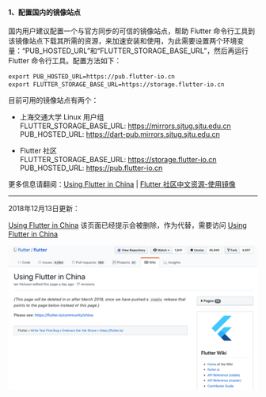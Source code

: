 

#### 1、配置国内的镜像站点

国内用户建议配置一个与官方同步的可信的镜像站点，帮助 Flutter 命令行工具到该镜像站点下载其所需的资源，来加速安装和使用，为此需要设置两个环境变量：“PUB_HOSTED_URL”和“FLUTTER_STORAGE_BASE_URL”，然后再运行 Flutter 命令行工具。配置方法如下：

```
export PUB_HOSTED_URL=https://pub.flutter-io.cn
export FLUTTER_STORAGE_BASE_URL=https://storage.flutter-io.cn
```

目前可用的镜像站点有两个：

* 上海交通大学 Linux 用户组  
FLUTTER_STORAGE_BASE_URL: https://mirrors.sjtug.sjtu.edu.cn  
PUB_HOSTED_URL: https://dart-pub.mirrors.sjtug.sjtu.edu.cn  

* Flutter 社区  
FLUTTER_STORAGE_BASE_URL: https://storage.flutter-io.cn  
PUB_HOSTED_URL: https://pub.flutter-io.cn  

更多信息请翻阅：[Using Flutter in China](https://github.com/flutter/flutter/wiki/Using-Flutter-in-China) | [Flutter 社区中文资源-使用镜像](https://flutter-io.cn/#section-china-mirror) 

---

2018年12月13日更新：

[Using Flutter in China](https://github.com/flutter/flutter/wiki/Using-Flutter-in-China) 该页面已经提示会被删除，作为代替，需要访问 [Using Flutter in China](https://flutter.io/community/china)

![](../images/ch1/Using-Flutter-in-China.png)